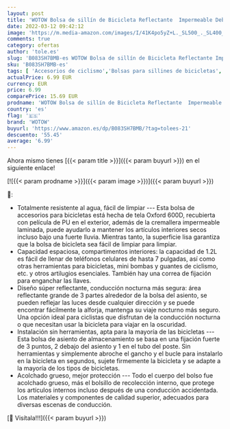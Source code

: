 ```yaml
---
layout: post
title: 'WOTOW Bolsa de sillín de Bicicleta Reflectante  Impermeable Debajo del Asiento Paquete de Bicicleta Accesorios para Herramientas Bolsa de Almacenamiento Bolsa de cuña de Ciclismo'
date: 2022-03-12 09:42:12
image: 'https://m.media-amazon.com/images/I/41K4po5yZ+L._SL500_._SL400_.jpg'
comments: true
category: ofertas
author: 'tole.es'
slug: 'B083SH7BMB-es WOTOW Bolsa de sillín de Bicicleta Reflectante Impermeable...'
sku: 'B083SH7BMB-es'
tags: [ 'Accesorios de ciclismo','Bolsas para sillines de bicicletas','Bolsas, mochilas y alforjas de ciclismo','Ciclismo','Deportes y aire libre','Packs de accesorios para ciclismo','Ropa y equipo para deportes','bicicleta','wotow', ]
actualPrice: 6.99 EUR
currency: EUR
price: 6.99
comparePrice: 15.69 EUR
prodname: 'WOTOW Bolsa de sillín de Bicicleta Reflectante  Impermeable Debajo del Asiento Paquete de Bicicleta Accesorios para Herramientas Bolsa de Almacenamiento Bolsa de cuña de Ciclismo'
country: 'es'
flag: '🇪🇸'
brand: 'WOTOW'
buyurl: 'https://www.amazon.es/dp/B083SH7BMB/?tag=tolees-21'
descuento: '55.45'
average: '6.99'
---
```


Ahora mismo tienes [{{< param title >}}]({{< param buyurl >}}) en el siguiente enlace!

[![{{< param prodname >}}]({{< param image >}})]({{< param buyurl >}})

🔎:

- Totalmente resistente al agua, fácil de limpiar --- Esta bolsa de accesorios para bicicletas está hecha de tela Oxford 600D, recubierta con película de PU en el exterior, además de la cremallera impermeable laminada, puede ayudarlo a mantener los artículos interiores secos incluso bajo una fuerte lluvia. Mientras tanto, la superficie lisa garantiza que la bolsa de bicicleta sea fácil de limpiar para limpiar.
- Capacidad espaciosa, compartimentos interiores: la capacidad de 1.2L es fácil de llenar de teléfonos celulares de hasta 7 pulgadas, así como otras herramientas para bicicletas, mini bombas y guantes de ciclismo, etc. y otros artilugios esenciales. También hay una correa de fijación para enganchar las llaves.
- Diseño súper reflectante, conducción nocturna más segura: área reflectante grande de 3 partes alrededor de la bolsa del asiento, se pueden reflejar las luces desde cualquier dirección y se puede encontrar fácilmente la alforja, mantenga su viaje nocturno más seguro. Una opción ideal para ciclistas que disfrutan de la conducción nocturna o que necesitan usar la bicicleta para viajar en la oscuridad.
- Instalación sin herramientas, apta para la mayoría de las bicicletas --- Esta bolsa de asiento de almacenamiento se basa en una fijación fuerte de 3 puntos, 2 debajo del asiento y 1 en el tubo del poste. Sin herramientas y simplemente abroche el gancho y el bucle para instalarlo en la bicicleta en segundos, sujete firmemente la bicicleta y se adapte a la mayoría de los tipos de bicicletas.
- Acolchado grueso, mejor protección --- Todo el cuerpo del bolso fue acolchado grueso, más el bolsillo de recolección interno, que protege los artículos internos incluso después de una conducción accidentada. Los materiales y componentes de calidad superior, adecuados para diversas escenas de conducción.

[🛒 Visítala!!!]({{< param buyurl >}})
